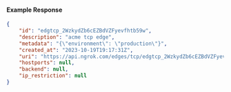 <!-- Code generated for API Clients. DO NOT EDIT. -->

#### Example Response

```json
{
	"id": "edgtcp_2WzkydZb6cEZBdVZFyevfhtb59w",
	"description": "acme tcp edge",
	"metadata": "{\"environment\": \"production\"}",
	"created_at": "2023-10-19T19:17:31Z",
	"uri": "https://api.ngrok.com/edges/tcp/edgtcp_2WzkydZb6cEZBdVZFyevfhtb59w",
	"hostports": null,
	"backend": null,
	"ip_restriction": null
}
```
